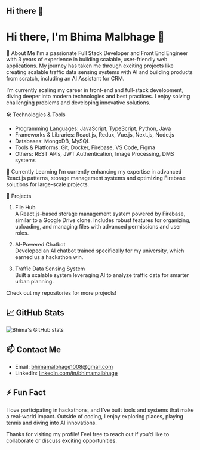 ## Hi there 👋

<!--
bhimamalbhage/bhimamalbhage is a ✨ _special_ ✨ repository because its `README.md` (this file) appears on your GitHub profile.

Here are some ideas to get you started:

- 🔭 I’m currently working on ...
- 🌱 I’m currently learning ...
- 👯 I’m looking to collaborate on ...
- 🤔 I’m looking for help with ...
- 💬 Ask me about ...
- 📫 How to reach me: ...
- 😄 Pronouns: ...
- ⚡ Fun fact: ...
-->

# Hi there, I'm Bhima Malbhage 👋

🚀 About Me
I'm a passionate Full Stack Developer and Front End Engineer with 3 years of experience in building scalable, user-friendly web applications. My journey has taken me through exciting projects like creating scalable traffic data sensing systems with AI and building products from scratch, including an AI Assistant for CRM.

I’m currently scaling my career in front-end and full-stack development, diving deeper into modern technologies and best practices. I enjoy solving challenging problems and developing innovative solutions.

🛠️ Technologies & Tools
- Programming Languages: JavaScript, TypeScript, Python, Java  
- Frameworks & Libraries: React.js, Redux, Vue.js, Next.js, Node.js  
- Databases: MongoDB, MySQL  
- Tools & Platforms: Git, Docker, Firebase, VS Code, Figma  
- Others: REST APIs, JWT Authentication, Image Processing, DMS systems  

🌱 Currently Learning
I’m currently enhancing my expertise in advanced React.js patterns, storage management systems and optimizing Firebase solutions for large-scale projects.  

💼 Projects
1. File Hub  
A React.js-based storage management system powered by Firebase, similar to a Google Drive clone. Includes robust features for organizing, uploading, and managing files with advanced permissions and user roles.  

2. AI-Powered Chatbot  
Developed an AI chatbot trained specifically for my university, which earned us a hackathon win.  

3. Traffic Data Sensing System  
Built a scalable system leveraging AI to analyze traffic data for smarter urban planning.  

Check out my repositories for more projects!

## 📈 GitHub Stats
![Bhima's GitHub stats](https://github-readme-stats.vercel.app/api?username=bhimamalbhage&show_icons=true&theme=radical)

## 📫 Contact Me
- Email: bhimamalbhage1008@gmail.com  
- LinkedIn: [linkedin.com/in/bhimamalbhage](https://linkedin.com/in/bhimamalbhage)  

## ⚡ Fun Fact
I love participating in hackathons, and I’ve built tools and systems that make a real-world impact. Outside of coding, I enjoy exploring places, playing tennis and diving into AI innovations.

Thanks for visiting my profile! Feel free to reach out if you’d like to collaborate or discuss exciting opportunities.  
